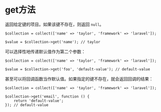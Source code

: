 # get方法


返回给定键的项目。如果该键不存在，则返回 `null`。

```
$collection = collect(['name' => 'taylor', 'framework' => 'laravel']);

$value = $collection->get('name'); // taylor
```

可以选择性地传递默认值作为第二个参数：

```
$collection = collect(['name' => 'taylor', 'framework' => 'laravel']);

$value = $collection->get('foo', 'default-value'); // default-value
```

甚至可以将回调函数当作默认值。如果指定的键不存在，就会返回回调的结果：

```
$collection = collect(['name' => 'taylor', 'framework' => 'laravel']);

$collection->get('email', function () {
    return 'default-value';
}); // default-value
```